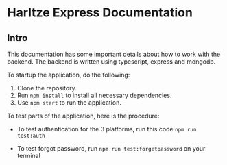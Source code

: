 # Harltze Express Documentation

## Intro

This documentation has some important details about how to work with the backend. The backend is written using typescript, express and mongodb.

To startup the application, do the following:

1. Clone the repository.
2. Run `npm install` to install all necessary dependencies.
3. Use `npm start` to run the application.

To test parts of the application, here is the procedure:

- To test authentication for the 3 platforms, run this code `npm run test:auth`

- To test forgot password, run `npm run test:forgetpassword` on your terminal
